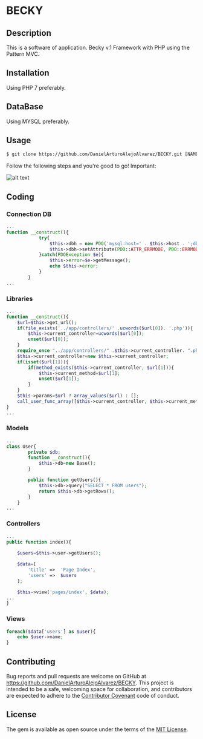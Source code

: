 # BECKY
## Description

This is a software of application. Becky v.1 Framework with PHP using the Pattern MVC.

## Installation
Using PHP 7 preferably.

## DataBase
Using MYSQL preferably.

## Usage
```html
$ git clone https://github.com/DanielArturoAlejoAlvarez/BECKY.git [NAME APP]

```
Follow the following steps and you're good to go! Important:


![alt text](https://mattstauffer.com/assets/images/content/allautocomplete.gif)


## Coding

### Connection DB

```php
...
function __construct(){
            try{
                $this->dbh = new PDO('mysql:host=' . $this->host . ';dbname=' . $this->dbName, $this->user,$this->pass);
                $this->dbh->setAttribute(PDO::ATTR_ERRMODE, PDO::ERRMODE_EXCEPTION);
            }catch(PDOException $e){
                $this->error=$e->getMessage();
                echo $this->error;
            }
        }
...
```

### Libraries 
```php
...
function __construct(){    
    $url=$this->get_url();          
    if(file_exists('../app/controllers/' .ucwords($url[0]). '.php')){
        $this->current_controller=ucwords($url[0]);
        unset($url[0]);
    }
    require_once "../app/controllers/" .$this->current_controller. ".php";    
    $this->current_controller=new $this->current_controller;    
    if(isset($url[1])){
        if(method_exists($this->current_controller, $url[1])){
            $this->current_method=$url[1];
            unset($url[1]);
        }
    }
    $this->params=$url ? array_values($url) : [];
    call_user_func_array([$this->current_controller, $this->current_method], $this->params);
}
...
```

### Models
```php
...
class User{
        private $db;
        function __construct(){
            $this->db=new Base();
        }

        public function getUsers(){
            $this->db->query("SELECT * FROM users");
            return $this->db->getRows();
        }
    }
...
```

### Controllers
```php
...
public function index(){            
    
    $users=$this->user->getUsers();

    $data=[
        'title' =>  'Page Index',
        'users' =>  $users 
    ];

    $this->view('pages/index', $data);
...
}
```

### Views
```php
foreach($data['users'] as $user){
    echo $user->name;
}
```

## Contributing

Bug reports and pull requests are welcome on GitHub at https://github.com/DanielArturoAlejoAlvarez/BECKY. This project is intended to be a safe, welcoming space for collaboration, and contributors are expected to adhere to the [Contributor Covenant](http://contributor-covenant.org) code of conduct.


## License

The gem is available as open source under the terms of the [MIT License](http://opensource.org/licenses/MIT).